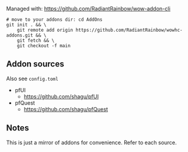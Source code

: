 Managed with: https://github.com/RadiantRainbow/wow-addon-cli

```
# move to your addons dir: cd AddOns
git init . && \
    git remote add origin https://github.com/RadiantRainbow/wowhc-addons.git && \
    git fetch && \
    git checkout -f main
```

## Addon sources

Also see `config.toml`

- pfUI
    - https://github.com/shagu/pfUI
- pfQuest
    - https://github.com/shagu/pfQuest

## Notes

This is just a mirror of addons for convenience. Refer to each source.
